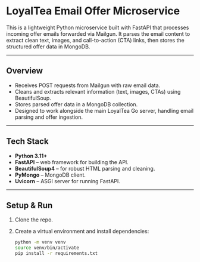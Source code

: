 # LoyalTea Email Offer Microservice

This is a lightweight Python microservice built with FastAPI that processes incoming offer emails forwarded via Mailgun. It parses the email content to extract clean text, images, and call-to-action (CTA) links, then stores the structured offer data in MongoDB.

---

## Overview

- Receives POST requests from Mailgun with raw email data.
- Cleans and extracts relevant information (text, images, CTAs) using BeautifulSoup.
- Stores parsed offer data in a MongoDB collection.
- Designed to work alongside the main LoyalTea Go server, handling email parsing and offer ingestion.

---

## Tech Stack

- **Python 3.11+**
- **FastAPI** – web framework for building the API.
- **BeautifulSoup4** – for robust HTML parsing and cleaning.
- **PyMongo** – MongoDB client.
- **Uvicorn** – ASGI server for running FastAPI.

---

## Setup & Run

1. Clone the repo.

2. Create a virtual environment and install dependencies:

   ```bash
   python -m venv venv
   source venv/bin/activate
   pip install -r requirements.txt
